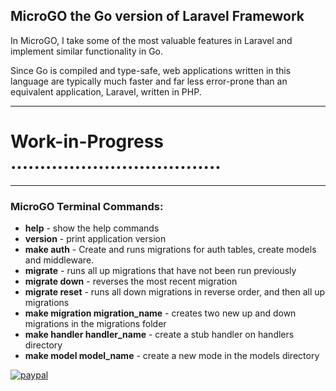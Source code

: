## MicroGO the Go version of Laravel Framework

In MicroGO, I take some of the most valuable features in Laravel and implement similar functionality in Go.

Since Go is compiled and type-safe, web applications written in this language are typically much faster and far less
error-prone than an equivalent application, Laravel, written in PHP.

________________________________
# Work-in-Progress ....................................
________________________________

### MicroGO Terminal Commands:

* **help**                           - show the help commands
* **version**                        - print application version
* **make auth**                      - Create and runs migrations for auth tables, create models and middleware.
* **migrate**                        - runs all up migrations that have not been run previously
* **migrate down**                   - reverses the most recent migration
* **migrate reset**                  - runs all down migrations in reverse order, and then all up migrations
* **make migration migration_name**  - creates two new up and down migrations in the migrations folder
* **make handler handler_name**      - create a stub handler on handlers directory
* **make model  model_name**          - create a new mode in the models directory

[![paypal](https://www.paypalobjects.com/en_US/i/btn/btn_donateCC_LG.gif)](https://www.paypal.com/donate?hosted_button_id=EH6BNRFVPZ63N)
